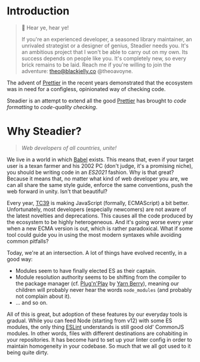 # Introduction

> :mega: Hear ye, hear ye!
>
> If you're an experienced developer, a seasoned library maintainer, an unrivaled strategist or a designer of genius, Steadier needs you. It's an ambitious project that I won't be able to carry out on my own. Its success depends on people like you. It's completely new, so every brick remains to be laid. Reach me if you're willing to join the adventure: [theo@blackjelly.co](mailto:theo@blackjelly.co) @theoavoyne.

The advent of [Prettier](https://prettier.io/) in the recent years demonstrated that the ecosystem was in need for a configless, opinionated way of checking code.

Steadier is an attempt to extend all the good [Prettier](https://prettier.io/) has brought to _code formatting_ to _code-quality checking_.

# Why Steadier?

> _Web developers of all countries, unite!_

We live in a world in which [Babel](https://babeljs.io/) exists. This means that, even if your target user is a texan farmer and his 2002 PC (don't judge, it's a promising niche), you should be writing code in an _ES2021_ fashion. Why is that great? Because it means that, no matter what kind of web developer you are, we can all share the same style guide, enforce the same conventions, push the web forward in unity. Isn't that beautiful?

Every year, [TC39](https://tc39.es/) is making JavaScript (formally, ECMAScript) a bit better. Unfortunately, most developers (especially newcomers) are not aware of the latest novelties and deprecations. This causes all the code produced by the ecosystem to be highly heterogeneous. And it's going worse every year when a new ECMA version is out, which is rather paradoxical. What if some tool could guide you in using the most modern syntaxes while avoiding common pitfalls?

Today, we're at an intersection. A lot of things have evolved recently, in a good way:

- Modules seem to have finally elected ES as their captain.
- Module resolution authority seems to be shifting from the compiler to the package manager (cf. [Plug'n'Play](https://yarnpkg.com/features/pnp) by [Yarn Berry](https://yarnpkg.com/)), meaning our children will probably never hear the words `node_modules` (and probably not complain about it).
- ... and so on.

All of this is great, but adoption of these features by our everyday tools is gradual. While you can feed Node (starting from v12) with some ES modules, the only thing [ESLint](https://eslint.org/) understands is still good old' CommonJS modules. In other words, files with different destinations are cohabiting in your repositories. It has become hard to set up your linter config in order to maintain homogeneity in your codebase. So much that we all got used to it being quite dirty.
